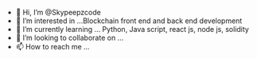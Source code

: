 - 👋 Hi, I’m @Skypeepzcode
- 👀 I’m interested in ...Blockchain front end and back end development
- 🌱 I’m currently learning ... Python, Java script, react js, node js, solidity
- 💞️ I’m looking to collaborate on ...
- 📫 How to reach me ...

<!---
Skypeepzcode/Skypeepzcode is a ✨ special ✨ repository because its `README.md` (this file) appears on your GitHub profile.
You can click the Preview link to take a look at your changes.
--->
